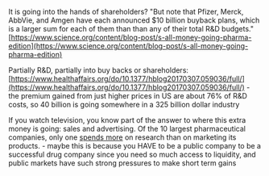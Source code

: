It is going into the hands of shareholders?
"But note that Pfizer, Merck, AbbVie, and Amgen have each announced $10 billion buyback plans, which is a larger sum for each of them than than any of their total R&D budgets." [https://www.science.org/content/blog-post/s-all-money-going-pharma-edition](https://www.science.org/content/blog-post/s-all-money-going-pharma-edition)


Partially R&D, partially into buy backs or shareholders:
[https://www.healthaffairs.org/do/10.1377/hblog20170307.059036/full/](https://www.healthaffairs.org/do/10.1377/hblog20170307.059036/full/) - the premium gained from just higher prices in US are about 76% of R&D costs, so 40 billion is going somewhere in a 325 billion dollar industry

If you watch television, you know part of the answer to where this extra money is going: sales and advertising. Of the 10 largest pharmaceutical companies, only one [spends more](https://www.bbc.com/news/business-28212223) on research than on marketing its products. - maybe this is because you HAVE to be a public company to be a successful drug company since you need so much access to liquidity, and public markets have such strong pressures to make short term gains
